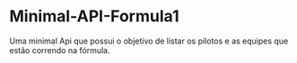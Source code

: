 # Minimal-API-Formula1
Uma minimal Api que possui o objetivo de listar os pilotos e as equipes que estão correndo na fórmula. 
